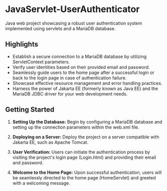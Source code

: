 # JavaServlet-UserAuthenticator
Java web project showcasing a robust user authentication system implemented using servlets and a MariaDB database.
## Highlights
- Establish a secure connection to a MariaDB database by utilizing ServletContext parameters.
- Verify user identities based on their provided email and password.
- Seamlessly guide users to the home page after a successful login or back to the login page in case of authentication failure.
- Showcase effective resource management and error handling practices.
- Harness the power of Jakarta EE (formerly known as Java EE) and the MariaDB JDBC driver for your web development needs.
## Getting Started
1. **Setting Up the Database:** Begin by configuring a MariaDB database and setting up the connection parameters within the web.xml file.

2. **Deploying on a Server:** Deploy the project on a server compatible with Jakarta EE, such as Apache Tomcat.

3. **User Verification:** Users can initiate the authentication process by visiting the project's login page (Login.html) and providing their email and password.

4. **Welcome to the Home Page:** Upon successful authentication, users will be seamlessly directed to the home page (HomeServlet) and greeted with a welcoming message.

